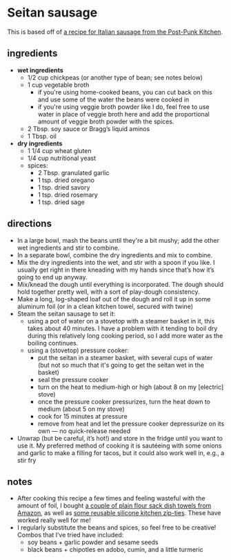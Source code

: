 # Seitan sausage #

This is based off of [a recipe for Italian sausage from the Post-Punk Kitchen][italian sausage].

## ingredients

- **wet ingredients**
  - 1/2 cup chickpeas (or another type of bean; see notes below)
  - 1 cup vegetable broth
    - if you're using home-cooked beans, you can cut back on this and use some of the water the beans were cooked in
    - if you're using veggie broth powder like I do, feel free to use water in place of veggie broth here and add the proportional amount of veggie broth powder with the spices.
  - 2 Tbsp. soy sauce or Bragg’s liquid aminos
  - 1 Tbsp. oil
- **dry ingredients**
  - 1 1/4 cup wheat gluten
  - 1/4 cup nutritional yeast
  - spices:
    - 2 Tbsp. granulated garlic
    - 1 tsp. dried oregano
    - 1 tsp. dried savory
    - 1 tsp. dried rosemary
    - 1 tsp. dried sage

## directions

- In a large bowl, mash the beans until they're a bit mushy; add the other wet ingredients and stir to combine.
- In a separate bowl, combine the dry ingredients and mix to combine.
- Mix the dry ingredients into the wet, and stir with a spoon if you like. I usually get right in there kneading with my hands since that’s how it’s going to end up anyway.
- Mix/knead the dough until everything is incorporated. The dough should hold together pretty well, with a sort of play-dough consistency.
- Make a long, log-shaped loaf out of the dough and roll it up in some aluminum foil (or in a clean kitchen towel, secured with twine)
- Steam the seitan sausage to set it:
  - using a pot of water on a stovetop with a steamer basket in it, this takes about 40 minutes. I have a problem with it tending to boil dry during this relatively long cooking period, so I add more water as the boiling continues.
  - using a (stovetop) pressure cooker:
    - put the seitan in a steamer basket, with several cups of water (but not so much that it's going to get the seitan wet in the basket)
    - seal the pressure cooker
    - turn on the heat to medium-high or high (about 8 on my [electric] stove)
    - once the pressure cooker pressurizes, turn the heat down to medium (about 5 on my stove)
    - cook for 15 minutes at pressure
    - remove from heat and let the pressure cooker depressurize on its own — no quick-release needed
- Unwrap (but be careful, it’s hot!) and store in the fridge until you want to use it. My preferred method of cooking it is sautéeing with some onions and garlic to make a filling for tacos, but it could also work well in, e.g., a stir fry

## notes
- After cooking this recipe a few times and feeling wasteful with the amount of foil, I bought [a couple of plain flour sack dish towels from Amazon][dish-towels], as well as [some reusable silicone kitchen zip-ties][zip-ties]. These have worked really well for me!
- I regularly substitute the beans and spices, so feel free to be creative! Combos that I’ve tried have included:
  - soy beans + garlic powder and sesame seeds
  - black beans + chipotles en adobo, cumin, and a little turmeric

[italian sausage]: http://www.theppk.com/2012/01/vegan_sausage/
[dish-towels]: http://smile.amazon.com/gp/product/B0018N46PI
[zip-ties]: http://smile.amazon.com/gp/product/B00ITZYG2G
